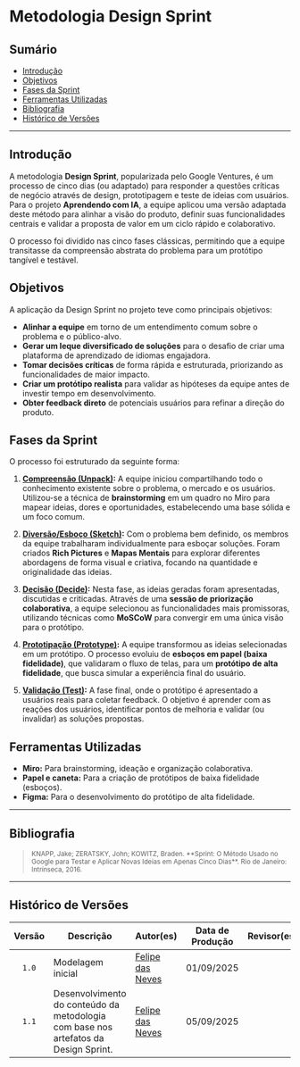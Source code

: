 # Metodologia Design Sprint

## Sumário
- [Introdução](#introdução)
- [Objetivos](#objetivos)
- [Fases da Sprint](#fases-da-sprint)
- [Ferramentas Utilizadas](#ferramentas-utilizadas)
- [Bibliografia](#bibliografia)
- [Histórico de Versões](#histórico-de-versões)

---

## Introdução

A metodologia **Design Sprint**, popularizada pelo Google Ventures, é um processo de cinco dias (ou adaptado) para responder a questões críticas de negócio através de design, prototipagem e teste de ideias com usuários. Para o projeto **Aprendendo com IA**, a equipe aplicou uma versão adaptada deste método para alinhar a visão do produto, definir suas funcionalidades centrais e validar a proposta de valor em um ciclo rápido e colaborativo.

O processo foi dividido nas cinco fases clássicas, permitindo que a equipe transitasse da compreensão abstrata do problema para um protótipo tangível e testável.

## Objetivos

A aplicação da Design Sprint no projeto teve como principais objetivos:

- **Alinhar a equipe** em torno de um entendimento comum sobre o problema e o público-alvo.
- **Gerar um leque diversificado de soluções** para o desafio de criar uma plataforma de aprendizado de idiomas engajadora.
- **Tomar decisões críticas** de forma rápida e estruturada, priorizando as funcionalidades de maior impacto.
- **Criar um protótipo realista** para validar as hipóteses da equipe antes de investir tempo em desenvolvimento.
- **Obter feedback direto** de potenciais usuários para refinar a direção do produto.

## Fases da Sprint

O processo foi estruturado da seguinte forma:

1.  **[Compreensão (Unpack)](./compreensao.md):** A equipe iniciou compartilhando todo o conhecimento existente sobre o problema, o mercado e os usuários. Utilizou-se a técnica de **brainstorming** em um quadro no Miro para mapear ideias, dores e oportunidades, estabelecendo uma base sólida e um foco comum.

2.  **[Diversão/Esboço (Sketch)](./diversao.md):** Com o problema bem definido, os membros da equipe trabalharam individualmente para esboçar soluções. Foram criados **Rich Pictures** e **Mapas Mentais** para explorar diferentes abordagens de forma visual e criativa, focando na quantidade e originalidade das ideias.

3.  **[Decisão (Decide)](./decisao.md):** Nesta fase, as ideias geradas foram apresentadas, discutidas e criticadas. Através de uma **sessão de priorização colaborativa**, a equipe selecionou as funcionalidades mais promissoras, utilizando técnicas como **MoSCoW** para convergir em uma única visão para o protótipo.

4.  **[Prototipação (Prototype)](./prototipacao.md):** A equipe transformou as ideias selecionadas em um protótipo. O processo evoluiu de **esboços em papel (baixa fidelidade)**, que validaram o fluxo de telas, para um **protótipo de alta fidelidade**, que busca simular a experiência final do usuário.

5.  **[Validação (Test)](./validacao.md):** A fase final, onde o protótipo é apresentado a usuários reais para coletar feedback. O objetivo é aprender com as reações dos usuários, identificar pontos de melhoria e validar (ou invalidar) as soluções propostas.

## Ferramentas Utilizadas

- **Miro:** Para brainstorming, ideação e organização colaborativa.
- **Papel e caneta:** Para a criação de protótipos de baixa fidelidade (esboços).
- **Figma:** Para o desenvolvimento do protótipo de alta fidelidade.

---

## Bibliografia

> <p><small>KNAPP, Jake; ZERATSKY, John; KOWITZ, Braden. **Sprint: O Método Usado no Google para Testar e Aplicar Novas Ideias em Apenas Cinco Dias**. Rio de Janeiro: Intrínseca, 2016.</small></p>

---

## Histórico de Versões

| Versão | Descrição | Autor(es) | Data de Produção | Revisor(es) | Data de Revisão | Incremento do Revisor|
| :----: | --------- | --------- | :--------------: | ----------- | :-------------: | :-------------: |
| `1.0` | Modelagem inicial | [Felipe das Neves](https://github.com/FelipeFreire-gf) | 01/09/2025 | | | |
| `1.1` | Desenvolvimento do conteúdo da metodologia com base nos artefatos da Design Sprint. | [Felipe das Neves](https://github.com/FelipeFreire-gf) | 05/09/2025 | | | |